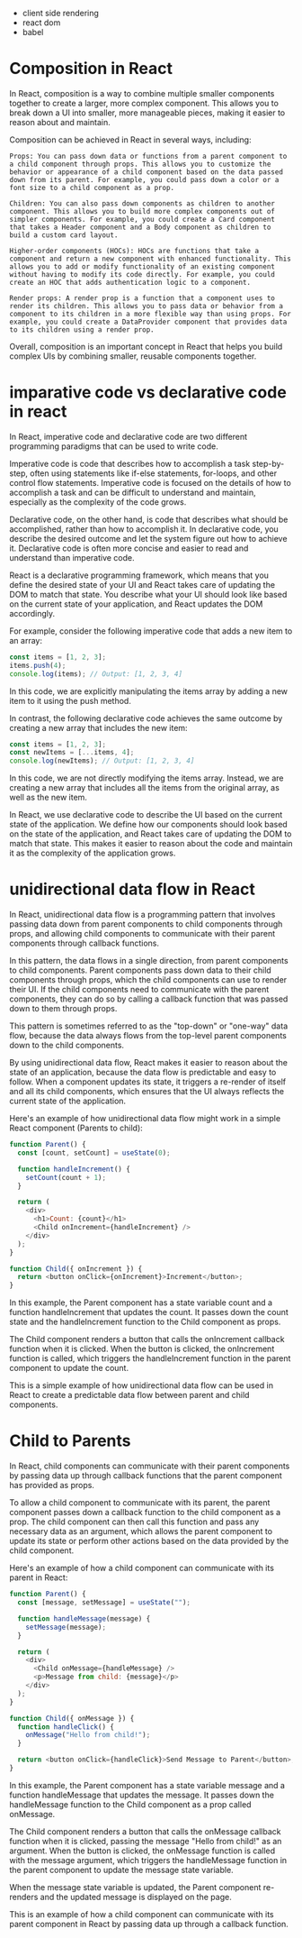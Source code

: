 - client side rendering
- react dom
- babel

# Composition in React

In React, composition is a way to combine multiple smaller components together to create a larger, more complex component. This allows you to break down a UI into smaller, more manageable pieces, making it easier to reason about and maintain.

Composition can be achieved in React in several ways, including:

    Props: You can pass down data or functions from a parent component to a child component through props. This allows you to customize the behavior or appearance of a child component based on the data passed down from its parent. For example, you could pass down a color or a font size to a child component as a prop.

    Children: You can also pass down components as children to another component. This allows you to build more complex components out of simpler components. For example, you could create a Card component that takes a Header component and a Body component as children to build a custom card layout.

    Higher-order components (HOCs): HOCs are functions that take a component and return a new component with enhanced functionality. This allows you to add or modify functionality of an existing component without having to modify its code directly. For example, you could create an HOC that adds authentication logic to a component.

    Render props: A render prop is a function that a component uses to render its children. This allows you to pass data or behavior from a component to its children in a more flexible way than using props. For example, you could create a DataProvider component that provides data to its children using a render prop.

Overall, composition is an important concept in React that helps you build complex UIs by combining smaller, reusable components together.

# imparative code vs declarative code in react

In React, imperative code and declarative code are two different programming paradigms that can be used to write code.

Imperative code is code that describes how to accomplish a task step-by-step, often using statements like if-else statements, for-loops, and other control flow statements. Imperative code is focused on the details of how to accomplish a task and can be difficult to understand and maintain, especially as the complexity of the code grows.

Declarative code, on the other hand, is code that describes what should be accomplished, rather than how to accomplish it. In declarative code, you describe the desired outcome and let the system figure out how to achieve it. Declarative code is often more concise and easier to read and understand than imperative code.

React is a declarative programming framework, which means that you define the desired state of your UI and React takes care of updating the DOM to match that state. You describe what your UI should look like based on the current state of your application, and React updates the DOM accordingly.

For example, consider the following imperative code that adds a new item to an array:

```js
const items = [1, 2, 3];
items.push(4);
console.log(items); // Output: [1, 2, 3, 4]
```

In this code, we are explicitly manipulating the items array by adding a new item to it using the push method.

In contrast, the following declarative code achieves the same outcome by creating a new array that includes the new item:

```js
const items = [1, 2, 3];
const newItems = [...items, 4];
console.log(newItems); // Output: [1, 2, 3, 4]
```

In this code, we are not directly modifying the items array. Instead, we are creating a new array that includes all the items from the original array, as well as the new item.

In React, we use declarative code to describe the UI based on the current state of the application. We define how our components should look based on the state of the application, and React takes care of updating the DOM to match that state. This makes it easier to reason about the code and maintain it as the complexity of the application grows.

# unidirectional data flow in React

In React, unidirectional data flow is a programming pattern that involves passing data down from parent components to child components through props, and allowing child components to communicate with their parent components through callback functions.

In this pattern, the data flows in a single direction, from parent components to child components. Parent components pass down data to their child components through props, which the child components can use to render their UI. If the child components need to communicate with the parent components, they can do so by calling a callback function that was passed down to them through props.

This pattern is sometimes referred to as the "top-down" or "one-way" data flow, because the data always flows from the top-level parent components down to the child components.

By using unidirectional data flow, React makes it easier to reason about the state of an application, because the data flow is predictable and easy to follow. When a component updates its state, it triggers a re-render of itself and all its child components, which ensures that the UI always reflects the current state of the application.

Here's an example of how unidirectional data flow might work in a simple React component (Parents to child):

```js
function Parent() {
  const [count, setCount] = useState(0);

  function handleIncrement() {
    setCount(count + 1);
  }

  return (
    <div>
      <h1>Count: {count}</h1>
      <Child onIncrement={handleIncrement} />
    </div>
  );
}

function Child({ onIncrement }) {
  return <button onClick={onIncrement}>Increment</button>;
}
```

In this example, the Parent component has a state variable count and a function handleIncrement that updates the count. It passes down the count state and the handleIncrement function to the Child component as props.

The Child component renders a button that calls the onIncrement callback function when it is clicked. When the button is clicked, the onIncrement function is called, which triggers the handleIncrement function in the parent component to update the count.

This is a simple example of how unidirectional data flow can be used in React to create a predictable data flow between parent and child components.

# Child to Parents

In React, child components can communicate with their parent components by passing data up through callback functions that the parent component has provided as props.

To allow a child component to communicate with its parent, the parent component passes down a callback function to the child component as a prop. The child component can then call this function and pass any necessary data as an argument, which allows the parent component to update its state or perform other actions based on the data provided by the child component.

Here's an example of how a child component can communicate with its parent in React:

```js
function Parent() {
  const [message, setMessage] = useState("");

  function handleMessage(message) {
    setMessage(message);
  }

  return (
    <div>
      <Child onMessage={handleMessage} />
      <p>Message from child: {message}</p>
    </div>
  );
}

function Child({ onMessage }) {
  function handleClick() {
    onMessage("Hello from child!");
  }

  return <button onClick={handleClick}>Send Message to Parent</button>;
}
```

In this example, the Parent component has a state variable message and a function handleMessage that updates the message. It passes down the handleMessage function to the Child component as a prop called onMessage.

The Child component renders a button that calls the onMessage callback function when it is clicked, passing the message "Hello from child!" as an argument. When the button is clicked, the onMessage function is called with the message argument, which triggers the handleMessage function in the parent component to update the message state variable.

When the message state variable is updated, the Parent component re-renders and the updated message is displayed on the page.

This is an example of how a child component can communicate with its parent component in React by passing data up through a callback function.
